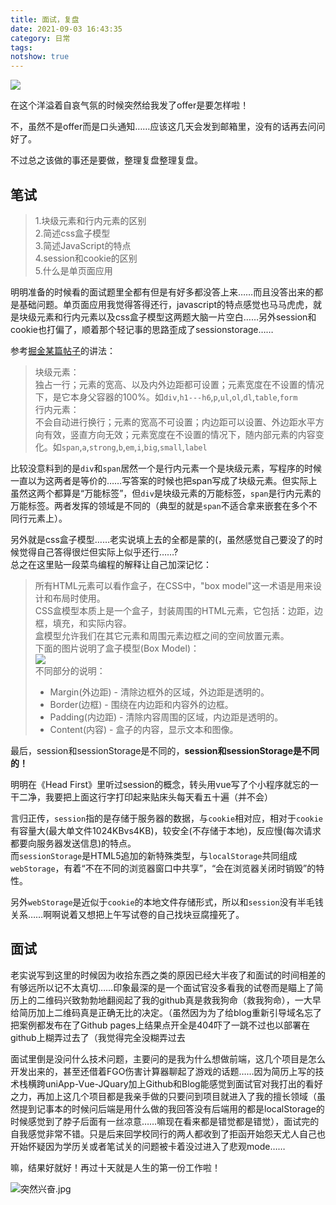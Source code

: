 ```yaml
---
title: 面试，复盘
date: 2021-09-03 16:43:35
category: 日常
tags:
notshow: true
---
```


![](然后.jpg.png)

在这个洋溢着自哀气氛的时候突然给我发了offer是要怎样啦！

不，虽然不是offer而是口头通知……应该这几天会发到邮箱里，没有的话再去问问好了。

不过总之该做的事还是要做，整理复盘整理复盘。

<!--more-->

## 笔试

>1.块级元素和行内元素的区别  
>2.简述css盒子模型  
>3.简述JavaScript的特点  
>4.session和cookie的区别  
>5.什么是单页面应用

明明准备的时候看的面试题里全都有但是有好多都没答上来……而且没答出来的都是基础问题。单页面应用我觉得答得还行，javascript的特点感觉也马马虎虎，就是块级元素和行内元素以及css盒子模型这两题大脑一片空白……另外session和cookie也打偏了，顺着那个轻记事的思路歪成了sessionstorage……

参考[掘金某篇帖子](https://juejin.cn/post/6844903593955328007)的讲法：

>块级元素：  
> 独占一行；元素的宽高、以及内外边距都可设置；元素宽度在不设置的情况下，是它本身父容器的100%。如`div`,`h1---h6`,`p`,`ul`,`ol`,`dl`,`table`,`form`  
>行内元素：  
> 不会自动进行换行；元素的宽高不可设置；内边距可以设置、外边距水平方向有效，竖直方向无效；元素宽度在不设置的情况下，随内部元素的内容变化。如`span`,`a`,`strong`,`b`,`em`,`i`,`big`,`small`,`label`

比较没意料到的是`div`和`span`居然一个是行内元素一个是块级元素，写程序的时候一直以为这两者是等价的……写答案的时候也把span写成了块级元素。但实际上虽然这两个都算是“万能标签”，但`div`是块级元素的万能标签，`span`是行内元素的万能标签。两者发挥的领域是不同的（典型的就是`span`不适合拿来嵌套在多个不同行元素上）。

另外就是css盒子模型……老实说填上去的全都是蒙的(，虽然感觉自己要没了的时候觉得自己答得很烂但实际上似乎还行……?  
总之在这里贴一段菜鸟编程的解释让自己加深记忆：

>所有HTML元素可以看作盒子，在CSS中，"box model"这一术语是用来设计和布局时使用。  
>CSS盒模型本质上是一个盒子，封装周围的HTML元素，它包括：边距，边框，填充，和实际内容。  
>盒模型允许我们在其它元素和周围元素边框之间的空间放置元素。  
>下面的图片说明了盒子模型(Box Model)：  
>![](box-model.gif)  
>不同部分的说明：  
>
> - Margin(外边距) - 清除边框外的区域，外边距是透明的。
>- Border(边框) - 围绕在内边距和内容外的边框。
>- Padding(内边距) - 清除内容周围的区域，内边距是透明的。
>- Content(内容) - 盒子的内容，显示文本和图像。

最后，session和sessionStorage是不同的，<b>session和sessionStorage是不同的！</b>

明明在《Head First》里听过session的概念，转头用vue写了个小程序就忘的一干二净，我要把上面这行字打印起来贴床头每天看五十遍（并不会）

言归正传，`session`指的是存储于服务器的数据，与`cookie`相对应，相对于`cookie`有容量大(最大单文件1024KBvs4KB)，较安全(不存储于本地)，反应慢(每次请求都要向服务器发送信息)的特点。  
而`sessionStorage`是HTML5追加的新特殊类型，与`localStorage`共同组成`webStorage`，有着“不在不同的浏览器窗口中共享”，“会在浏览器关闭时销毁”的特性。

另外`webStorage`是近似于`cookie`的本地文件存储形式，所以和`session`没有半毛钱关系……啊啊说着又想把上午写试卷的自己找块豆腐撞死了。

## 面试

老实说写到这里的时候因为收拾东西之类的原因已经大半夜了和面试的时间相差的有够远所以记不太真切……印象最深的是一个面试官没多看我的试卷而是瞄上了简历上的二维码兴致勃勃地翻阅起了我的github真是救我狗命（救我狗命），一大早给简历加上二维码真是正确无比的决定。（虽然因为为了给blog重新引导域名忘了把案例都发布在了Github pages上结果点开全是404吓了一跳不过也以部署在github上糊弄过去了（我觉得完全没糊弄过去

面试里倒是没问什么技术问题，主要问的是我为什么想做前端，这几个项目是怎么开发出来的，甚至还借着FGO伤害计算器聊起了游戏的话题……因为简历上写的技术栈横跨uniApp-Vue-JQuary加上Github和Blog能感觉到面试官对我打出的看好之力，再加上这几个项目都是我亲手做的只要问到项目就进入了我的擅长领域（虽然提到记事本的时候问后端是用什么做的我回答没有后端用的都是localStorage的时候感觉到了脖子后面有一丝凉意……嘛现在看来都是错觉都是错觉），面试完的自我感觉非常不错。只是后来回学校同行的两人都收到了拒函开始怨天尤人自己也开始怀疑因为学历关或者笔试关的问题被卡着没过进入了悲观mode……

嘛，结果好就好！再过十天就是人生的第一份工作啦！

![突然兴奋.jpg](突然兴奋.jpg)
